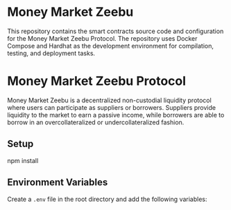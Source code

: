 # Money Market Zeebu

This repository contains the smart contracts source code and configuration for the Money Market Zeebu Protocol. The repository uses Docker Compose and Hardhat as the development environment for compilation, testing, and deployment tasks.

# Money Market Zeebu Protocol

Money Market Zeebu is a decentralized non-custodial liquidity protocol where users can participate as suppliers or borrowers. Suppliers provide liquidity to the market to earn a passive income, while borrowers are able to borrow in an overcollateralized or undercollateralized fashion.

## Setup

npm install

## Environment Variables

Create a `.env` file in the root directory and add the following variables:
